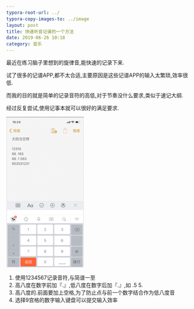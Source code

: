 ```yaml
---
typora-root-url: ../
typora-copy-images-to: ../image
layout: post
title: 快速听音记谱的一个方法
date: 2019-06-26 10:18
category: 音乐
---
```




最近在练习脑子里想到的旋律音,能快速的记录下来.

试了很多的记谱APP,都不太合适,主要原因是这些记谱APP的输入太繁琐,效率很低.

而我的目的就是简单的记录音符的高低,对于节奏没什么要求,类似于速记大纲.

经过反复尝试,使用记事本就可以很好的满足要求.

![image-20190626102524197](/image/image-20190626102524197.png)

1. 使用1234567记录音符,与简谱一至
2. 高八度在数字前加『.』,低八度在数字后加『.』,如 .5  5.
3. 高八度的.前面要加上空格,为了防止点与前一个数字结合作为低八度音
4. 选择9宫格的数字输入键盘可以提交输入效率

